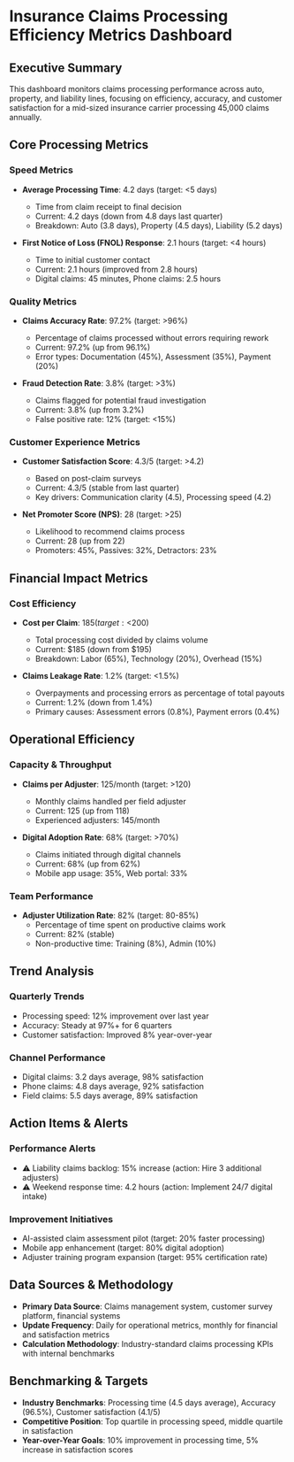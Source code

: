 # Insurance Claims Processing Efficiency Metrics Dashboard

## Executive Summary
This dashboard monitors claims processing performance across auto, property, and liability lines, focusing on efficiency, accuracy, and customer satisfaction for a mid-sized insurance carrier processing 45,000 claims annually.

## Core Processing Metrics

### Speed Metrics
- **Average Processing Time**: 4.2 days (target: <5 days)
  - Time from claim receipt to final decision
  - Current: 4.2 days (down from 4.8 days last quarter)
  - Breakdown: Auto (3.8 days), Property (4.5 days), Liability (5.2 days)

- **First Notice of Loss (FNOL) Response**: 2.1 hours (target: <4 hours)
  - Time to initial customer contact
  - Current: 2.1 hours (improved from 2.8 hours)
  - Digital claims: 45 minutes, Phone claims: 2.5 hours

### Quality Metrics
- **Claims Accuracy Rate**: 97.2% (target: >96%)
  - Percentage of claims processed without errors requiring rework
  - Current: 97.2% (up from 96.1%)
  - Error types: Documentation (45%), Assessment (35%), Payment (20%)

- **Fraud Detection Rate**: 3.8% (target: >3%)
  - Claims flagged for potential fraud investigation
  - Current: 3.8% (up from 3.2%)
  - False positive rate: 12% (target: <15%)

### Customer Experience Metrics
- **Customer Satisfaction Score**: 4.3/5 (target: >4.2)
  - Based on post-claim surveys
  - Current: 4.3/5 (stable from last quarter)
  - Key drivers: Communication clarity (4.5), Processing speed (4.2)

- **Net Promoter Score (NPS)**: 28 (target: >25)
  - Likelihood to recommend claims process
  - Current: 28 (up from 22)
  - Promoters: 45%, Passives: 32%, Detractors: 23%

## Financial Impact Metrics

### Cost Efficiency
- **Cost per Claim**: $185 (target: <$200)
  - Total processing cost divided by claims volume
  - Current: $185 (down from $195)
  - Breakdown: Labor (65%), Technology (20%), Overhead (15%)

- **Claims Leakage Rate**: 1.2% (target: <1.5%)
  - Overpayments and processing errors as percentage of total payouts
  - Current: 1.2% (down from 1.4%)
  - Primary causes: Assessment errors (0.8%), Payment errors (0.4%)

## Operational Efficiency

### Capacity & Throughput
- **Claims per Adjuster**: 125/month (target: >120)
  - Monthly claims handled per field adjuster
  - Current: 125 (up from 118)
  - Experienced adjusters: 145/month

- **Digital Adoption Rate**: 68% (target: >70%)
  - Claims initiated through digital channels
  - Current: 68% (up from 62%)
  - Mobile app usage: 35%, Web portal: 33%

### Team Performance
- **Adjuster Utilization Rate**: 82% (target: 80-85%)
  - Percentage of time spent on productive claims work
  - Current: 82% (stable)
  - Non-productive time: Training (8%), Admin (10%)

## Trend Analysis

### Quarterly Trends
- Processing speed: 12% improvement over last year
- Accuracy: Steady at 97%+ for 6 quarters
- Customer satisfaction: Improved 8% year-over-year

### Channel Performance
- Digital claims: 3.2 days average, 98% satisfaction
- Phone claims: 4.8 days average, 92% satisfaction
- Field claims: 5.5 days average, 89% satisfaction

## Action Items & Alerts

### Performance Alerts
- ⚠️ Liability claims backlog: 15% increase (action: Hire 3 additional adjusters)
- ⚠️ Weekend response time: 4.2 hours (action: Implement 24/7 digital intake)

### Improvement Initiatives
- AI-assisted claim assessment pilot (target: 20% faster processing)
- Mobile app enhancement (target: 80% digital adoption)
- Adjuster training program expansion (target: 95% certification rate)

 ## Data Sources & Methodology
 - **Primary Data Source**: Claims management system, customer survey platform, financial systems
 - **Update Frequency**: Daily for operational metrics, monthly for financial and satisfaction metrics
 - **Calculation Methodology**: Industry-standard claims processing KPIs with internal benchmarks

 ## Benchmarking & Targets
 - **Industry Benchmarks**: Processing time (4.5 days average), Accuracy (96.5%), Customer satisfaction (4.1/5)
 - **Competitive Position**: Top quartile in processing speed, middle quartile in satisfaction
 - **Year-over-Year Goals**: 10% improvement in processing time, 5% increase in satisfaction scores